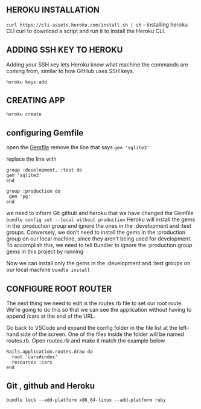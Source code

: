 ## HEROKU INSTALLATION
`curl https://cli-assets.heroku.com/install.sh | sh` - installing heroku CLI
 curl to download a script and run it to install the Heroku CLI.

 ## ADDING SSH KEY TO HEROKU
 Adding your SSH key lets Heroku know what machine the commands are coming from, similar to how GitHub uses SSH keys.

 `heroku keys:add`

 ## CREATING APP
 `heroku create`

 ## configuring Gemfile
 open the [Gemfile](projects/first_rails_app/Gemfile)
 remove the line that says `gem 'sqlite3'`

 replace the line with
 ```
 group :development, :test do
 gem 'sqlite3'
end

group :production do
  gem 'pg'
end
 ```


 we need to inform Git github and heroku that we have changed the Gemfile
 `bundle config set --local without production`
 Heroku will install the gems in the :production group and ignore the ones in the :development and :test groups. Conversely, we don’t need to install the gems in the :production group on our local machine, since they aren’t being used for development. To accomplish this, we need to tell Bundler to ignore the :production group gems in this project by running


 Now we can install only the gems in the :development and :test groups on our local machine
 `bundle install`


 ## CONFIGURE ROOT ROUTER
 The next thing we need to edit is the routes.rb file to set our root route. We’re going to do this so that we can see the application without having to append /cars at the end of the URL.

Go back to VSCode and expand the config folder in the file list at the left-hand side of the screen. One of the files inside the folder will be named routes.rb. Open routes.rb and make it match the example below

```
Rails.application.routes.draw do
  root 'cars#index'
  resources :cars
end
```


## Git , github and Heroku
`bundle lock --add-platform x86_64-linux --add-platform ruby`

